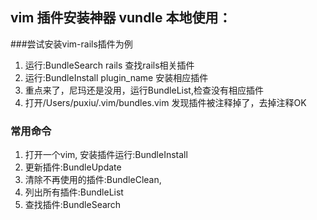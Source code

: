 ## vim 插件安装神器 vundle 本地使用：

###尝试安装vim-rails插件为例

1. 运行:BundleSearch rails 查找rails相关插件
2. 运行:BundleInstall plugin_name 安装相应插件
3. 重点来了，尼玛还是没用，运行BundleList,检查没有相应插件
4. 打开/Users/puxiu/.vim/bundles.vim 发现插件被注释掉了，去掉注释OK

### 常用命令
1. 打开一个vim, 安装插件运行:BundleInstall 
1. 更新插件:BundleUpdate
2. 清除不再使用的插件:BundleClean,
3. 列出所有插件:BundleList
4. 查找插件:BundleSearch
